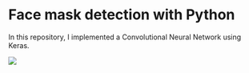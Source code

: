 # Face mask detection with Python
In this repository, I implemented a Convolutional Neural Network using Keras. 

![](Face-mask-detection-with-python/frame.gif)
